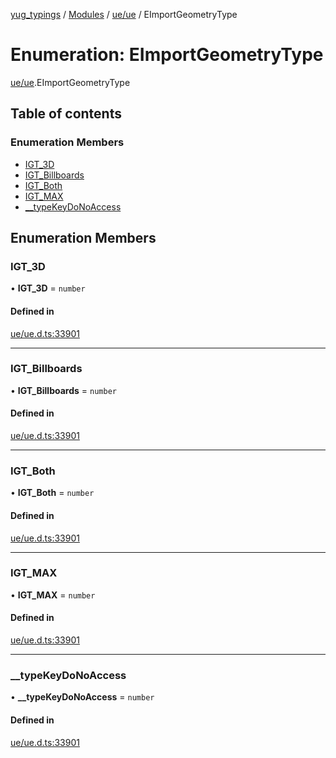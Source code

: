 [yug_typings](../README.md) / [Modules](../modules.md) / [ue/ue](../modules/ue_ue.md) / EImportGeometryType

# Enumeration: EImportGeometryType

[ue/ue](../modules/ue_ue.md).EImportGeometryType

## Table of contents

### Enumeration Members

- [IGT\_3D](ue_ue.EImportGeometryType.md#igt_3d)
- [IGT\_Billboards](ue_ue.EImportGeometryType.md#igt_billboards)
- [IGT\_Both](ue_ue.EImportGeometryType.md#igt_both)
- [IGT\_MAX](ue_ue.EImportGeometryType.md#igt_max)
- [\_\_typeKeyDoNoAccess](ue_ue.EImportGeometryType.md#__typekeydonoaccess)

## Enumeration Members

### IGT\_3D

• **IGT\_3D** = `number`

#### Defined in

[ue/ue.d.ts:33901](https://github.com/YugMetaverse/yug_typings/blob/b7d9b19/ue/ue.d.ts#L33901)

___

### IGT\_Billboards

• **IGT\_Billboards** = `number`

#### Defined in

[ue/ue.d.ts:33901](https://github.com/YugMetaverse/yug_typings/blob/b7d9b19/ue/ue.d.ts#L33901)

___

### IGT\_Both

• **IGT\_Both** = `number`

#### Defined in

[ue/ue.d.ts:33901](https://github.com/YugMetaverse/yug_typings/blob/b7d9b19/ue/ue.d.ts#L33901)

___

### IGT\_MAX

• **IGT\_MAX** = `number`

#### Defined in

[ue/ue.d.ts:33901](https://github.com/YugMetaverse/yug_typings/blob/b7d9b19/ue/ue.d.ts#L33901)

___

### \_\_typeKeyDoNoAccess

• **\_\_typeKeyDoNoAccess** = `number`

#### Defined in

[ue/ue.d.ts:33901](https://github.com/YugMetaverse/yug_typings/blob/b7d9b19/ue/ue.d.ts#L33901)
